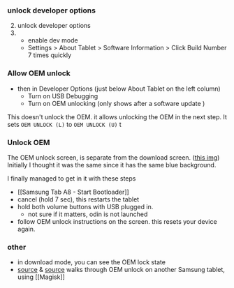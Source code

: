 
### unlock developer options
2. unlock developer options
3. - enable dev mode
	- Settings > About Tablet > Software Information > Click Build Number 7 times quickly

### Allow OEM unlock
- then in Developer Options (just below About Tablet on the left column)
	- Turn on USB Debugging
	- Turn on OEM unlocking (only shows after a software update )

This doesn't unlock the OEM. it allows unlocking the OEM in the next step.
It sets `OEM UNLOCK (L)` to `OEM UNLOCK (U)` t

### Unlock OEM
The OEM unlock screen, is separate from the download screen. ([this img](https://xdaforums.com/t/oem-unlocking-missing.4603847/page-3))
Initially I thought it was the same since it has the same blue background.

I finally managed to get in it with these steps
- [[Samsung Tab A8 - Start Bootloader]]
- cancel (hold 7 sec), this restarts the tablet
- hold both volume buttons with USB plugged in.
	- not sure if it matters, odin is not launched
- follow OEM unlock instructions on the screen. this resets your device again.
### other
- in download mode, you can see the OEM lock state
- [source](https://xdaforums.com/t/guide-sm-t500-t505-galaxy-tab-a7-10-4-unlock-bootloader-root-with-magisk.4185993/) & [source](https://github.com/salvogiangri/UN1CA/discussions/129) walks through OEM unlock on another Samsung tablet, using [[Magisk]]
